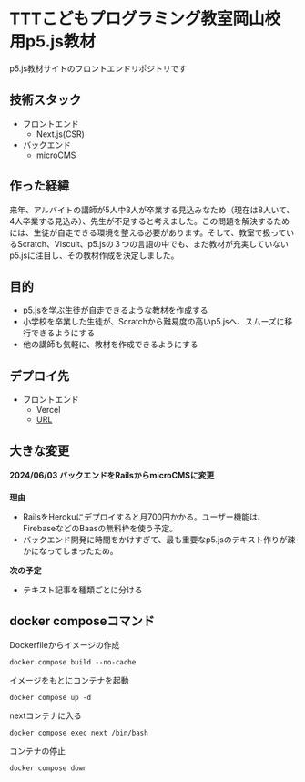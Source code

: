 # TTTこどもプログラミング教室岡山校用p5.js教材
p5.js教材サイトのフロントエンドリポジトリです

## 技術スタック
- フロントエンド
    - Next.js(CSR)
- バックエンド
    - microCMS

## 作った経緯
来年、アルバイトの講師が5人中3人が卒業する見込みなため（現在は8人いて、4人卒業する見込み）、先生が不足すると考えました。この問題を解決するためには、生徒が自走できる環境を整える必要があります。そして、教室で扱っているScratch、Viscuit、p5.jsの３つの言語の中でも、まだ教材が充実していないp5.jsに注目し、その教材作成を決定しました。

## 目的
- p5.jsを学ぶ生徒が自走できるような教材を作成する
- 小学校を卒業した生徒が、Scratchから難易度の高いp5.jsへ、スムーズに移行できるようにする
- 他の講師も気軽に、教材を作成できるようにする

## デプロイ先
- フロントエンド
    - Vercel
    - [URL](https://p5js-ttt.vercel.app)

## 大きな変更
#### 2024/06/03 バックエンドをRailsからmicroCMSに変更
**理由**
- RailsをHerokuにデプロイすると月700円かかる。ユーザー機能は、FirebaseなどのBaasの無料枠を使う予定。
- バックエンド開発に時間をかけすぎて、最も重要なp5.jsのテキスト作りが疎かになってしまったため。

**次の予定**
- テキスト記事を種類ごとに分ける

## docker composeコマンド

Dockerfileからイメージの作成
```shell
docker compose build --no-cache
```

イメージをもとにコンテナを起動
```shell
docker compose up -d
```

nextコンテナに入る
```shell
docker compose exec next /bin/bash
```

コンテナの停止
```shell
docker compose down
```